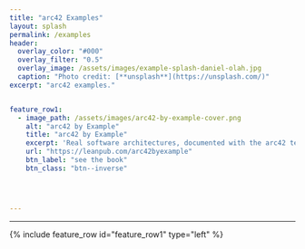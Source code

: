 ```yaml
---
title: "arc42 Examples"
layout: splash
permalink: /examples
header:
  overlay_color: "#000"
  overlay_filter: "0.5"
  overlay_image: /assets/images/example-splash-daniel-olah.jpg
  caption: "Photo credit: [**unsplash**](https://unsplash.com/)"
excerpt: "arc42 examples."


feature_row1:
  - image_path: /assets/images/arc42-by-example-cover.png
    alt: "arc42 by Example"
    title: "arc42 by Example"
    excerpt: 'Real software architectures, documented with the arc42 template. Helps you jumpstart your own documentation. Written by Gernot Starke, Michael Simons and Stefan Zörner.'
    url: "https://leanpub.com/arc42byexample"
    btn_label: "see the book"
    btn_class: "btn--inverse"




---
```



<hr>

{% include feature_row id="feature_row1" type="left" %}
